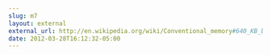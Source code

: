 ```yaml
---
slug: m7
layout: external
external_url: http://en.wikipedia.org/wiki/Conventional_memory#640_KB_barrier
date: 2012-03-28T16:12:32-05:00
---
```

